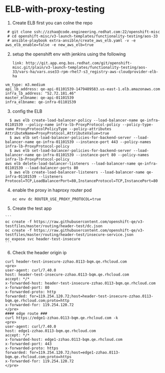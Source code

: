 # ELB-with-proxy-testing

1. Create ELB first 
   you can colne the repo 
   
  ```
   # git clone ssh://zzhao@code.engineering.redhat.com:22/openshift-misc
   # cd openshift-misc/v3-launch-templates/functionality-testing/aos-33
   # ansible-playbook extra-ansible/create_aws_elb.yaml -v -e aws_elb_enable=false -e new_aws_elb=true
   ```
2. setup the openshift env with jenkins using the following
 
   `link: http://git.app.eng.bos.redhat.com/git/openshift-misc.git/plain/v3-launch-templates/functionality-testing/aos-33/vars-ha/vars.ose33-rpm-rhel7-s3_registry-aws-cloudprovider-elb-ha`

```    
vm_type: m3.medium
api_lb_address: qe-api-01101539-1479489583.us-east-1.elb.amazonaws.com
infra_lb_address: "52.72.181.46"
master_elbname: qe-api-01101539
infra_elbname: qe-infra-01101539
```    
 3. config the ELB
 
 ```
   $ aws elb create-load-balancer-policy --load-balancer-name qe-infra-01101539 --policy-name infra-lb-ProxyProtocol-policy --policy-type-name ProxyProtocolPolicyType --policy-attributes AttributeName=ProxyProtocol,AttributeValue=true
   $ aws elb set-load-balancer-policies-for-backend-server --load-balancer-name qe-infra-01101539 --instance-port 443 --policy-names infra-lb-ProxyProtocol-policy
   $ aws elb set-load-balancer-policies-for-backend-server --load-balancer-name qe-infra-01101539 --instance-port 80 --policy-names infra-lb-ProxyProtocol-policy
aws elb delete-load-balancer-listeners --load-balancer-name qe-infra-01101539 --load-balancer-ports 80
   $ aws elb create-load-balancer-listeners --load-balancer-name qe-infra-01101539 --listeners Protocol=TCP,LoadBalancerPort=80,InstanceProtocol=TCP,InstancePort=80
```   
 4. enable the proxy in haproxy router pod
 
    `oc env dc ROUTER_USE_PROXY_PROTOCOL=true`
    
  5. Create the test app
    
    ```
    oc create -f https://raw.githubusercontent.com/openshift-qe/v3-testfiles/master/routing/header-test/dc.json
    oc create -f https://raw.githubusercontent.com/openshift-qe/v3-testfiles/master/routing/header-test/insecure-service.json
    oc expose svc header-test-insecure
    ```
  6. Check the header origin ip
   
   ```
   curl header-test-insecure-zzhao.0113-bqm.qe.rhcloud.com
   <pre>
  user-agent: curl/7.40.0
  host: header-test-insecure-zzhao.0113-bqm.qe.rhcloud.com
  accept: */*
  x-forwarded-host: header-test-insecure-zzhao.0113-bqm.qe.rhcloud.com
  x-forwarded-port: 80
  x-forwarded-proto: http
  forwarded: for=119.254.120.72;host=header-test-insecure-zzhao.0113-bqm.qe.rhcloud.com;proto=http
  x-forwarded-for: 119.254.120.72
</pre>
 #### edge route ###
 curl https://edge1-zzhao.0113-bqm.qe.rhcloud.com -k
<pre>
  user-agent: curl/7.40.0
  host: edge1-zzhao.0113-bqm.qe.rhcloud.com
  accept: */*
  x-forwarded-host: edge1-zzhao.0113-bqm.qe.rhcloud.com
  x-forwarded-port: 443
  x-forwarded-proto: https
  forwarded: for=119.254.120.72;host=edge1-zzhao.0113-bqm.qe.rhcloud.com;proto=https
  x-forwarded-for: 119.254.120.72
</pre>
```
